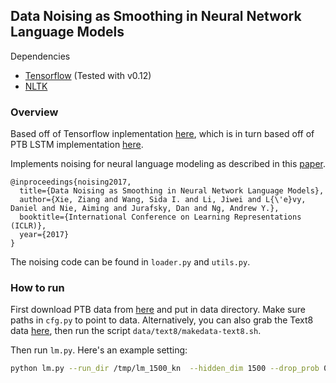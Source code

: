 ## Data Noising as Smoothing in Neural Network Language Models

Dependencies
- [Tensorflow](https://github.com/tensorflow/tensorflow) (Tested with v0.12)
- [NLTK](http://www.nltk.org/)

### Overview

Based off of Tensorflow inplementation [here](https://github.com/tensorflow/models/blob/master/tutorials/rnn/ptb/ptb_word_lm.py),
which is in turn based off of PTB LSTM implementation [here](https://github.com/wojzaremba/lstm).

Implements noising for neural language modeling as described in this [paper](https://arxiv.org/abs/1703.02573).
```
@inproceedings{noising2017,
  title={Data Noising as Smoothing in Neural Network Language Models},
  author={Xie, Ziang and Wang, Sida I. and Li, Jiwei and L{\'e}vy, Daniel and Nie, Aiming and Jurafsky, Dan and Ng, Andrew Y.},
  booktitle={International Conference on Learning Representations (ICLR)},
  year={2017}
}
```
The noising code can be found in `loader.py` and `utils.py`.

### How to run

First download PTB data from [here](https://github.com/wojzaremba/lstm/tree/master/data)
and put in data directory. Make sure paths in `cfg.py` to point to data.
Alternatively, you can also grab the Text8 data [here](http://mattmahoney.net/dc/text8.zip), then run
the script `data/text8/makedata-text8.sh`.

Then run `lm.py`. Here's an example setting:

```bash
python lm.py --run_dir /tmp/lm_1500_kn  --hidden_dim 1500 --drop_prob 0.65 --gamma 0.2 --scheme ngram --ngram_scheme kn --absolute_discounting
```
